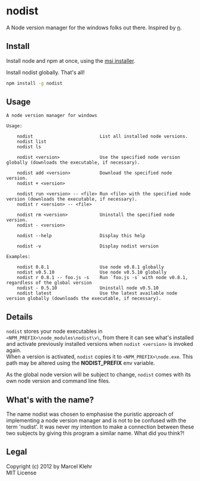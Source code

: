 # nodist
A Node version manager for the windows folks out there. Inspired by [n](https://github.com/visionmedia/n).

## Install
Install node and npm at once, using the [msi installer](http://nodejs.org/#download).

Install nodist globally. That's all!
```sh
npm install -g nodist
```

## Usage
```
A node version manager for windows

Usage:

    nodist                         List all installed node versions.
    nodist list
    nodist ls

    nodist <version>               Use the specified node version globally (downloads the executable, if necessary).

    nodist add <version>           Download the specified node version.
    nodist + <version>

    nodist run <version> -- <file> Run <file> with the specified node version (downloads the executable, if necessary).
    nodist r <version> -- <file>

    nodist rm <version>            Uninstall the specified node version.
    nodist - <version>

    nodist --help                  Display this help

    nodist -v                      Display nodist version

Examples:

    nodist 0.8.1                   Use node v0.8.1 globally
    nodist v0.5.10                 Use node v0.5.10 globally
    nodist r 0.8.1 -- foo.js -s    Run `foo.js -s` with node v0.8.1, regardless of the global version
    nodist - 0.5.10                Uninstall node v0.5.10
    nodist latest                  Use the latest available node version globally (downloads the executable, if necessary).
```

## Details
`nodist` stores your node executables in `<NPM_PREFIX>\node_modules\nodist\v\`, from there it can see what's installed and activate previously installed versions when `nodist <version>` is invoked again.  
When a version is activated, `nodist` copies it to `<NPM_PREFIX>\node.exe`. This path may be altered using the **NODIST_PREFIX** env variable.

As the global node version will be subject to change, `nodist` comes with its own node version and command line files.

## What's with the name?
The name nodist was chosen to emphasise the puristic approach of implementing a node version manager and is not to be confused with the term 'nudist'. It was never my intention to make a connection between these two subjects by giving this program a similar name. What did you think?!

## Legal
Copyright (c) 2012 by Marcel Klehr  
MIT License